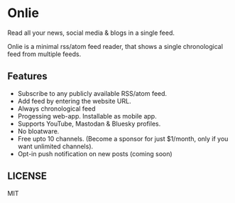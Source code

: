 # Onlie

Read all your news, social media & blogs in a single feed.

Onlie is a minimal rss/atom feed reader, that shows a single chronological feed from multiple feeds.

## Features

- Subscribe to any publicly available RSS/atom feed.
- Add feed by entering the website URL.
- Always chronological feed
- Progessing web-app. Installable as mobile app.
- Supports YouTube, Mastodan & Bluesky profiles.
- No bloatware.
- Free upto 10 channels. (Become a sponsor for just $1/month, only if you want unlimited channels).
- Opt-in push notification on new posts (coming soon)

## LICENSE

MIT
